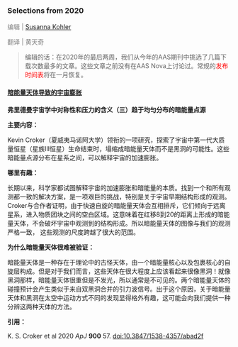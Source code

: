 ### Selections from 2020

<font color=grey>编辑 | [Susanna Kohler](https://aasnova.org/person/susanna-kohler/)</font>

<font color=grey>翻译 | 黄天奇</font>

> 编辑的话：在2020年的最后两周，我们从今年的AAS期刊中挑选了几篇下载次数最多的文章。这些文章之前没有在AAS Nova上讨论过。常规的<font color=red>发布时间表</font>将在一月恢复。

#### [暗能量天体导致的宇宙膨胀](https://aasnova.org/2020/12/21/selections-from-2020-expanding-the-universe-with-geodes/)

**弗里德曼宇宙学中对称性和压力的含义（三）趋于均匀分布的暗能量点源**

**主要内容：**

Kevin Croker（夏威夷马诺阿大学）领衔的一项研究，探索了宇宙中第一代大质量恒星（星族III恒星）生命结束时，塌缩成暗能量天体而不是黑洞的可能性。这些暗能量点源分布在星系之间，可以解释宇宙的加速膨胀。

**哪里有趣：**

长期以来，科学家都试图解释宇宙的加速膨胀和暗能量的本质。找到一个和所有观测都一致的解决方案，是一项艰巨的挑战，特别是关于宇宙早期结构形成的观测。Croker与合作者证明，由于快速自旋的暗能量天体会互相排斥，它们倾向于远离星系，进入物质团块之间的空白区域。这意味着在红移8到20的距离上形成的暗能量天体，不会破坏宇宙中观测到的结构形成。所以暗能量天体的图像与我们的观测严格一致， 这些观测的尺度跨越了很大的范围。

**为什么暗能量天体很难被验证：**

暗能量天体是一种存在于理论中的古怪天体，由一个暗能量核心以及包裹核心的自旋层构成。但是对于我们而言，这些天体在很大程度上应该看起来很像黑洞！就像黑洞那样，暗能量天体很重但是不发光，所以通常是不可见的。两个暗能量天体的碰撞预计会产生类似于来自双黑洞合并的引力波信号。出于这个原因，关于暗能量天体和黑洞在太空中运动方式不同的发现显得格外有趣，这可能会向我们提供一种分辨这两种天体的方法。

**引用：**

K. S. Croker et al 2020 *ApJ* **900** 57. [doi:10.3847/1538-4357/abad2f](https://doi.org/10.3847/1538-4357/abad2f)

